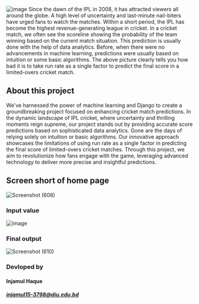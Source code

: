 ![image](https://github.com/injamul3798/ipl_score_prediction/assets/101572467/638de1e8-477e-4c2b-92c0-57dcdef9f140)
Since the dawn of the IPL in 2008, it has attracted viewers all around the globe. A high level of uncertainty and last-minute nail-biters have urged fans to watch the matches. Within a short period, the IPL has become the highest revenue-generating league in cricket. In a cricket match, we often see the scoreline showing the probability of the team winning based on the current match situation. This prediction is usually done with the help of data analytics. Before, when there were no advancements in machine learning, predictions were usually based on intuition or some basic algorithms. The above picture clearly tells you how bad it is to take run rate as a single factor to predict the final score in a limited-overs cricket match.
## About this project
We've harnessed the power of machine learning and Django to create a groundbreaking project focused on enhancing cricket match predictions. In the dynamic landscape of IPL cricket, where uncertainty and thrilling moments reign supreme, our project stands out by providing accurate score predictions based on sophisticated data analytics. Gone are the days of relying solely on intuition or basic algorithms. Our innovative approach showcases the limitations of using run rate as a single factor in predicting the final score of limited-overs cricket matches. Through this project, we aim to revolutionize how fans engage with the game, leveraging advanced technology to deliver more precise and insightful predictions.
## Screen short of home page
![Screenshot (608)](https://github.com/injamul3798/ipl_score_prediction/assets/101572467/429ea89f-ca3e-4f4c-8d75-d6361fc12d41)
### Input value
![image](https://github.com/injamul3798/ipl_score_prediction/assets/101572467/91064062-c587-48ea-91eb-f3586cf342b7)
### Final output
![Screenshot (610)](https://github.com/injamul3798/ipl_score_prediction/assets/101572467/fee517cf-469b-4e4f-9b5c-ec1a7e9ccd3e)


### Devloped by 
#### Injamul Haque
##### injamul15-3798@diu.edu.bd
